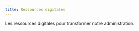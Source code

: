 ```yaml
---
title: Ressources digitales
---
```


Les ressources digitales pour transformer notre administration.
